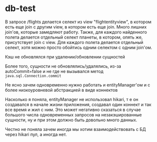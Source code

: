 # db-test
В запросе /flights делается селект из view "flightentityview", в котором есть еще join с другим view, 
в котором есть еще join. Много лишних join'ов, которые замедляют работу. Также, для каждого найденного полета
делается отдельный селект планеты, в котором, опять же, присутствует join с view.
Для каждого полета делается отдельный селект, хотя можно просто обойтись одним селектом с одним join'ом.
    
Кэш не обновлялся при удалении/обновлении сущностей

Более того, сущности не обновлялись/удалялись, из-за autoCommit=false и не где не вызывался метод `java.sql.Connection.commit` 

Не ясно зачем одновременно нужно работать и entityManager'ом и с более низкоуровневой абстракцией в виде коннектов

Насколько я поняла, entityManager не использовал hikari, т е он создавался в начале жизни приложения,
создавал один коннект и так все время и жил с ним. Это может негативно сказаться в случае большого числа
 одновременных запросов на незакэшированные сущности, ну и при этом должно быть довольно много данных.
 
 Честно не поняла зачем иногда мы хотим взаимодействовать с БД через hikari пул, а иногда нет.
 
 
 
   